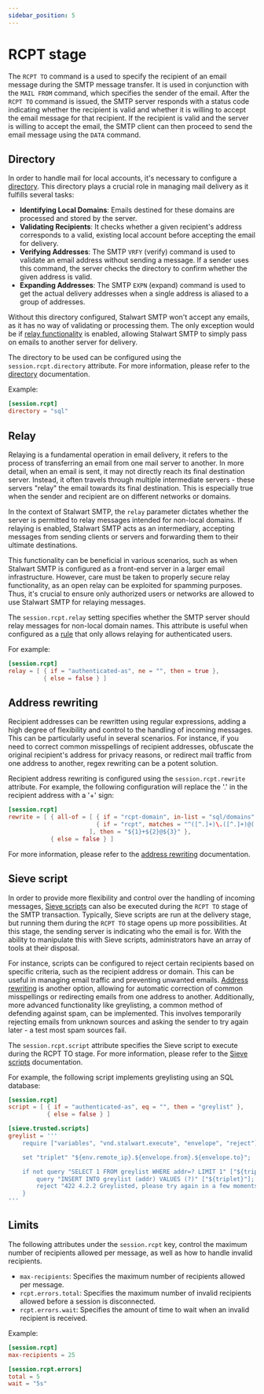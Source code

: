 ```yaml
---
sidebar_position: 5
---
```


# RCPT stage

The `RCPT TO` command is a used to specify the recipient of an email message during the SMTP message transfer. It is used in conjunction with the `MAIL FROM` command, which specifies the sender of the email. After the `RCPT TO` command is issued, the SMTP server responds with a status code indicating whether the recipient is valid and whether it is willing to accept the email message for that recipient. If the recipient is valid and the server is willing to accept the email, the SMTP client can then proceed to send the email message using the `DATA` command.

## Directory

In order to handle mail for local accounts, it's necessary to configure a [directory](/docs/directory/overview). This directory plays a crucial role in managing mail delivery as it fulfills several tasks:

- **Identifying Local Domains**: Emails destined for these domains are processed and stored by the server.
- **Validating Recipients**: It checks whether a given recipient's address corresponds to a valid, existing local account before accepting the email for delivery.
- **Verifying Addresses**: The SMTP `VRFY` (verify) command is used to validate an email address without sending a message. If a sender uses this command, the server checks the directory to confirm whether the given address is valid.
- **Expanding Addresses**: The SMTP `EXPN` (expand) command is used to get the actual delivery addresses when a single address is aliased to a group of addresses.

Without this directory configured, Stalwart SMTP won't accept any emails, as it has no way of validating or processing them. The only exception would be if [relay functionality](#relay) is enabled, allowing Stalwart SMTP to simply pass on emails to another server for delivery. 

The directory to be used can be configured using the `session.rcpt.directory` attribute. For more information, please refer to the [directory](/docs/directory/overview) documentation.

Example:

```toml
[session.rcpt]
directory = "sql"
```

## Relay

Relaying is a fundamental operation in email delivery, it refers to the process of transferring an email from one mail server to another. In more detail, when an email is sent, it may not directly reach its final destination server. Instead, it often travels through multiple intermediate servers - these servers "relay" the email towards its final destination. This is especially true when the sender and recipient are on different networks or domains.

In the context of Stalwart SMTP, the `relay` parameter dictates whether the server is permitted to relay messages intended for non-local domains. If relaying is enabled, Stalwart SMTP acts as an intermediary, accepting messages from sending clients or servers and forwarding them to their ultimate destinations.

This functionality can be beneficial in various scenarios, such as when Stalwart SMTP is configured as a front-end server in a larger email infrastructure. However, care must be taken to properly secure relay functionality, as an open relay can be exploited for spamming purposes. Thus, it's crucial to ensure only authorized users or networks are allowed to use Stalwart SMTP for relaying messages.

The `session.rcpt.relay` setting specifies whether the SMTP server should relay messages for non-local domain names. This attribute is useful when configured as a [rule](/docs/configuration/overview/rules/syntax) that only allows relaying for authenticated users.

For example:

```toml
[session.rcpt]
relay = [ { if = "authenticated-as", ne = "", then = true }, 
          { else = false } ]
```

## Address rewriting

Recipient addresses can be rewritten using regular expressions, adding a high degree of flexibility and control to the handling of incoming messages. This can be particularly useful in several scenarios. For instance, if you need to correct common misspellings of recipient addresses, obfuscate the original recipient's address for privacy reasons, or redirect mail traffic from one address to another, regex rewriting can be a potent solution. 

Recipient address rewriting is configured using the `session.rcpt.rewrite` attribute. For example, the following configuration will replace the '.' in the recipient address with a '+' sign:

```toml
[session.rcpt]
rewrite = [ { all-of = [ { if = "rcpt-domain", in-list = "sql/domains" },
                         { if = "rcpt", matches = "^([^.]+)\.([^.]+)@(.+)$"}, 
                       ], then = "${1}+${2}@${3}" }, 
            { else = false } ]
```

For more information, please refer to the [address rewriting](/docs/smtp/rewrite/address) documentation.

## Sieve script

In order to provide more flexibility and control over the handling of incoming messages, [Sieve scripts](/docs/sieve/overview) can also be executed during the `RCPT TO` stage of the SMTP transaction. Typically, Sieve scripts are run at the delivery stage, but running them during the `RCPT TO` stage opens up more possibilities. At this stage, the sending server is indicating who the email is for. With the ability to manipulate this with Sieve scripts, administrators have an array of tools at their disposal.

For instance, scripts can be configured to reject certain recipients based on specific criteria, such as the recipient address or domain. This can be useful in managing email traffic and preventing unwanted emails. [Address rewriting](/docs/smtp/rewrite/address#sieve) is another option, allowing for automatic correction of common misspellings or redirecting emails from one address to another. Additionally, more advanced functionality like greylisting, a common method of defending against spam, can be implemented. This involves temporarily rejecting emails from unknown sources and asking the sender to try again later - a test most spam sources fail. 

The `session.rcpt.script` attribute specifies the Sieve script to execute during the RCPT TO stage. For more information, please refer to the [Sieve scripts](/docs/sieve/overview) documentation.

For example, the following script implements greylisting using an SQL database:

```toml
[session.rcpt]
script = [ { if = "authenticated-as", eq = "", then = "greylist" }, 
           { else = false } ]

[sieve.trusted.scripts]
greylist = '''
    require ["variables", "vnd.stalwart.execute", "envelope", "reject"];

    set "triplet" "${env.remote_ip}.${envelope.from}.${envelope.to}";

    if not query "SELECT 1 FROM greylist WHERE addr=? LIMIT 1" ["${triplet}"] {
        query "INSERT INTO greylist (addr) VALUES (?)" ["${triplet}"];
        reject "422 4.2.2 Greylisted, please try again in a few moments.";
    }
'''
```

## Limits

The following attributes under the `session.rcpt` key, control the maximum number of recipients allowed per message, as well as how to handle invalid recipients.

- `max-recipients`: Specifies the maximum number of recipients allowed per message.
- `rcpt.errors.total`: Specifies the maximum number of invalid recipients allowed before a session is disconnected.
- `rcpt.errors.wait`: Specifies the amount of time to wait when an invalid recipient is received.

Example:

```toml
[session.rcpt]
max-recipients = 25

[session.rcpt.errors]
total = 5
wait = "5s"
```

